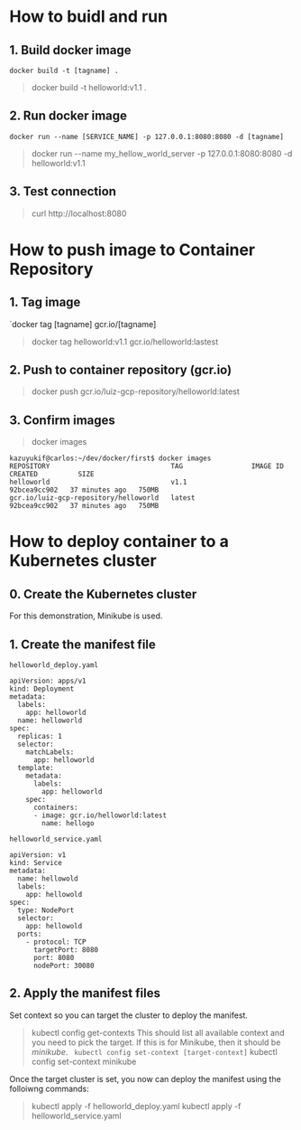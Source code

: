 # How to buidl and run
## 1. Build docker image
`docker build -t [tagname] .`
> docker build -t helloworld:v1.1 .

## 2. Run docker image
`docker run --name [SERVICE_NAME] -p 127.0.0.1:8080:8080 -d [tagname]`
> docker run --name my_hellow_world_server -p 127.0.0.1:8080:8080 -d helloworld:v1.1

## 3. Test connection
> curl http://localhost:8080

# How to push image to Container Repository
## 1. Tag image
`docker tag [tagname] gcr.io/[tagname]
> docker tag helloworld:v1.1 gcr.io/helloworld:lastest

## 2. Push to container repository (gcr.io)
> docker push gcr.io/luiz-gcp-repository/helloworld:latest

## 3. Confirm images
> docker images
```
kazuyukif@carlos:~/dev/docker/first$ docker images
REPOSITORY                              TAG                 IMAGE ID       CREATED          SIZE
helloworld                              v1.1                92bcea9cc902   37 minutes ago   750MB
gcr.io/luiz-gcp-repository/helloworld   latest              92bcea9cc902   37 minutes ago   750MB
```

# How to deploy container to a Kubernetes cluster
## 0. Create the Kubernetes cluster
For this demonstration, Minikube is used.

## 1. Create the manifest file
`helloworld_deploy.yaml`
```
apiVersion: apps/v1
kind: Deployment
metadata:
  labels:
    app: helloworld
  name: helloworld
spec:
  replicas: 1
  selector:
    matchLabels:
      app: helloworld
  template:
    metadata:
      labels:
        app: helloworld
    spec:
      containers:
      - image: gcr.io/helloworld:latest
        name: hellogo
```
`helloworld_service.yaml`
```
apiVersion: v1
kind: Service
metadata:
  name: hellowold
  labels:
    app: hellowold
spec:
  type: NodePort
  selector:
    app: hellowold
  ports:
    - protocol: TCP
      targetPort: 8080
      port: 8080
      nodePort: 30080
```

## 2. Apply the manifest files
Set context so you can target the cluster to deploy the manifest.
> kubectl config get-contexts
This should list all available context and you need to pick the target. If this
is for Minikube, then it should be *minikube*.
` kubectl config set-context [target-context]`
> kubectl config set-context minikube

Once the target cluster is set, you now can deploy the manifest using the
folloiwng commands:
> kubectl apply -f helloworld_deploy.yaml
> kubectl apply -f helloworld_service.yaml

